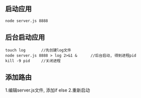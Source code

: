 ## 启动应用
```
node server.js 8888
```

## 后台启动应用
```
touch log       //先创建log文件
node server.js 8888 > log 2>&1 &      //后台启动, 得到进程pid
kill -9 pid     //关闭进程
```

## 添加路由
1.编辑server.js文件,  添加if else
2.重新启动

